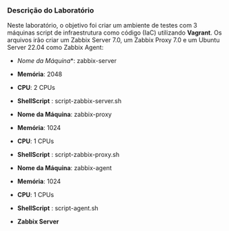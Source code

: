 
### Descrição do Laboratório

Neste laboratório, o objetivo foi criar um ambiente de testes com 3 máquinas script de infraestrutura como código (IaC) utilizando **Vagrant**.
Os arquivos irão criar um Zabbix Server 7.0, um Zabbix Proxy 7.0 e um Ubuntu Server 22.04 como Zabbix Agent:

- *Nome da Máquina**: zabbix-server
- **Memória**: 2048
- **CPU**: 2 CPUs
- **ShellScript** : script-zabbix-server.sh

- **Nome da Máquina**: zabbix-proxy
- **Memória**: 1024
- **CPU**: 1 CPUs
- **ShellScript** : script-zabbix-proxy.sh

- **Nome da Máquina**: zabbix-agent
- **Memória**: 1024
- **CPU**: 1 CPUs
- **ShellScript** : script-agent.sh
- **Zabbix Server**



